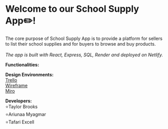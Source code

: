 # Welcome to our School Supply App:pencil2:!


The core purpose of School Supply App is to provide a platform for sellers to list their school supplies and for buyers to browse and buy products. 
<br>
<br>
*The app is built with React, Express, SQL, Render and deployed on Netlify.* 


__Functionalities:__

__Design Environments:__
<br>
[Trello](https://trello.com/b/in6Ichjp/school-supplies-project-trello-board)
<br>
[Wireframe](https://www.canva.com/design/DAFiWDr0FfQ/_7GJsvGV9EGsdoqTPpl7pw/view?utm_content=DAFiWDr0FfQ&utm_campaign=designshare&utm_medium=link&utm_source=publishsharelink)
<br>
[Miro](https://miro.com/app/board/uXjVMKSINTE=/?share_link_id=321050588645)

**Developers:**
<br>
⭐️Taylor Brooks
<br>
⭐️Ariunaa Myagmar 
<br> 
⭐️Tafari Excell 



